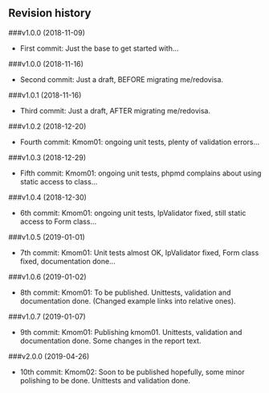 Revision history
----------------

###v1.0.0 (2018-11-09)

* First commit: Just the base to get started with...

<!-- ###v2.0.0 (2018-11-16) renamed! -->
###v1.0.0 (2018-11-16)

* Second commit: Just a draft, BEFORE migrating me/redovisa.


<!-- ###v2.0.1 (2018-11-16) renamed! -->
###v1.0.1 (2018-11-16)

* Third commit: Just a draft, AFTER migrating me/redovisa.


###v1.0.2 (2018-12-20)

* Fourth commit: Kmom01: ongoing unit tests, plenty of validation errors...


###v1.0.3 (2018-12-29)

* Fifth commit: Kmom01: ongoing unit tests, phpmd complains about using static access to class...


###v1.0.4 (2018-12-30)

* 6th commit: Kmom01: ongoing unit tests, IpValidator fixed, still static access to Form class...


###v1.0.5 (2019-01-01)

* 7th commit: Kmom01: Unit tests almost OK, IpValidator fixed, Form class fixed, documentation done...


###v1.0.6 (2019-01-02)

* 8th commit: Kmom01: To be published. Unittests, validation and documentation done. (Changed example links into relative ones).


###v1.0.7 (2019-01-07)

* 9th commit: Kmom01: Publishing kmom01. Unittests, validation and documentation done. Some changes in the report text.


###v2.0.0 (2019-04-26)

* 10th commit: Kmom02: Soon to be published hopefully, some minor polishing to be done. Unittests and validation done.
